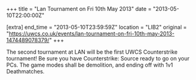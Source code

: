 +++
title = "Lan Tournament on Fri 10th May 2013"
date = "2013-05-10T22:00:00Z"

[extra]
end_time = "2013-05-10T23:59:59Z"
location = "LIB2"
original = "https://uwcs.co.uk/events/lan-tournament-on-fri-10th-may-2013-1474489078379/"
+++

The second tournament at LAN will be the first UWCS Counterstrike tournament\! Be sure you have Counterstrike: Source ready to go on your PCs. The game modes shall be demolition, and ending off with 1v1 Deathmatches.

